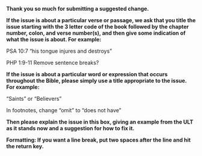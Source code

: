 **Thank you so much for submitting a suggested change.**

**If the issue is about a particular verse or passage, we ask that you title the issue starting with the 3 letter code of the book followed by the chapter number, colon, and verse number(s), and then give some indication of what the issue is about. For example:**

PSA 10:7 “his tongue injures and destroys”

PHP 1:9-11 Remove sentence breaks?

**If the issue is about a particular word or expression that occurs throughout the Bible, please simply use a title appropriate to the issue. For example:**

“Saints” or “Believers”

In footnotes, change “omit” to “does not have”

**Then please explain the issue in this box, giving an example from the ULT as it stands now and a suggestion for how to fix it.**

**Formatting: If you want a line break, put two spaces after the line and hit the return key.**
